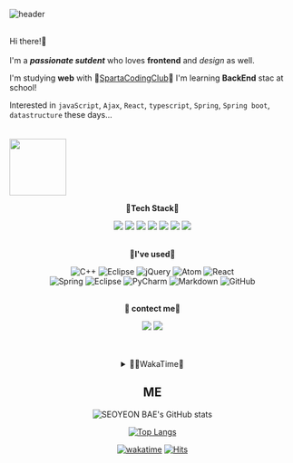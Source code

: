 

![header](https://capsule-render.vercel.app/api?type=cylinder&color=gradient&height=180&section=header&text=SEOYEON%20BAE\%20💡&fontAlignY=45&desc=a%20passionate%20person%20who%20loves%20FRONTEND&descSize=25&descAlignY=75&fontSize=60&animation=twinkling) <br><br>

Hi there!👋<br><br>
I'm a ***passionate sutdent*** who loves **frontend** and *design* as well.  

I'm studying **web** with 🌈[SpartaCodingClub](https://spartacodingclub.kr/)🌈
I'm learning **BackEnd** stac at school!

Interested in `javaScript`, `Ajax`, `React`, `typescript`, `Spring`, `Spring boot`, `datastructure` these days...<br><br><br>
<img src="https://user-images.githubusercontent.com/83990943/155281869-b61c5d9f-d9f0-443d-bbb4-79ef7fbde87d.gif" width="100px" align="center">

<div align="center">
  
**🎄Tech Stack🎄**

  <img src="https://img.shields.io/badge/HTML5-E34F26?style=flat-square&logo=HTML5&logoColor=white"/></a>
  <img src="https://img.shields.io/badge/CSS3-1572B6?style=flat-square&logo=CSS3&logoColor=white"/></a>
  <img src="https://img.shields.io/badge/JavaScript-F7DF1E?style=flat-square&logo=JavaScript&logoColor=white"/></a>
  <img src="https://img.shields.io/badge/Java-007396?style=flat-square&logo=Java&logoColor=white"/></a>
  <img src="https://img.shields.io/badge/C-A8B9CC?style=flat-square&logo=C&logoColor=white"/></a>
  <img src="https://img.shields.io/badge/Python-ff69b4?style=flat-square&logo=Python&logoColor=white"/></a>
<img src="https://img.shields.io/badge/MySQL-4479A1?style=flat-square&logo=MySQL&logoColor=white"/></a><br><br>

**🌷I've used🌷**

![C++](https://img.shields.io/badge/c++-%2300599C.svg?style=for-the-badge&logo=c%2B%2B&logoColor=white)
![Eclipse](https://img.shields.io/badge/Eclipse-FE7A16.svg?style=for-the-badge&logo=Eclipse&logoColor=white)
  ![jQuery](https://img.shields.io/badge/jquery-%230769AD.svg?style=for-the-badge&logo=jquery&logoColor=white)
  ![Atom](https://img.shields.io/badge/Atom-%2366595C.svg?style=for-the-badge&logo=atom&logoColor=white)
  ![React](https://img.shields.io/badge/react-%2320232a.svg?style=for-the-badge&logo=react&logoColor=%2361DAFB)<br>
  ![Spring](https://img.shields.io/badge/spring-%236DB33F.svg?style=for-the-badge&logo=spring&logoColor=white)
  ![Eclipse](https://img.shields.io/badge/Eclipse-FE7A16.svg?style=for-the-badge&logo=Eclipse&logoColor=white)
  ![PyCharm](https://img.shields.io/badge/pycharm-143?style=for-the-badge&logo=pycharm&logoColor=black&color=black&labelColor=green)
  ![Markdown](https://img.shields.io/badge/markdown-%23000000.svg?style=for-the-badge&logo=markdown&logoColor=white)
  ![GitHub](https://img.shields.io/badge/github-%23121011.svg?style=for-the-badge&logo=github&logoColor=white)<br><br>
  
**🎈 contect me🎈**  

<a href="https://velog.io/@cindy0817-web"><img src="https://img.shields.io/badge/Velog-brightgreen?style=flat-square&logo=Velog&logoColor=white"/></a>
<a href="https://resolute-cent-2ac.notion.site/Flexible-Developer-Seoyeon-4f3d0f42c57240a8bd253c7fc58b8fe7"><img src="https://img.shields.io/badge/Notion-black?style=flat-square&logo=Notion&logoColor=white"/></a><br><br><br>

<details>
<summary>👩‍💻WakaTime👩‍</summary>
<div markdown="1">       

<a href="https://wakatime.com"><img src="https://wakatime.com/share/@09a0a224-d5db-47f4-9ac9-b0e42835f91a/be65ce4d-3b5d-4c4d-87c5-ae6b2e07cfad.png" /></a>
  
<a href="https://wakatime.com"><img src="https://wakatime.com/share/@09a0a224-d5db-47f4-9ac9-b0e42835f91a/81ddf46f-daa7-4e18-8478-5492aa9a9f7a.png" /></a>

</div>
</details>


## ME  
![SEOYEON BAE's GitHub stats](https://github-readme-stats.vercel.app/api?username=seoyeon-double-7&hide=contribs,prs&count_private=true&show_icons=true)

[![Top Langs](https://github-readme-stats.vercel.app/api/top-langs/?username=seoyeon-double-7&layout=compact)](https://github.com/seoyeon-double-7/github-readme-stats)


<a href="https://wakatime.com/badge/github/seoyeon-double-7/seoyeon-double-7"><img src="https://wakatime.com/badge/github/seoyeon-double-7/seoyeon-double-7.svg" alt="wakatime"></a>
[![Hits](https://hits.seeyoufarm.com/api/count/incr/badge.svg?url=https%3A%2F%2Fgithub.com%2Fcindy0817-web&count_bg=%23F3C6F2&title_bg=%23A0A09E&icon=github.svg&icon_color=%23FFFFFF&title=hits&edge_flat=false)](https://hits.seeyoufarm.com)
